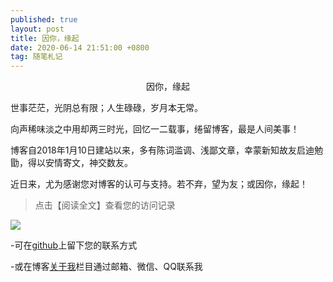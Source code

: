 ```yaml
---
published: true
layout: post
title: 因你，缘起
date: 2020-06-14 21:51:00 +0800
tag: 随笔札记
---
```



<div style="text-align:center;">因你，缘起</div>


世事茫茫，光阴总有限；人生碌碌，岁月本无常。


向声稀味淡之中用却两三时光，回忆一二载事，绻留博客，最是人间美事！


博客自2018年1月10日建站以来，多有陈词滥调、浅鄙文章，幸蒙新知故友启迪勉勖，得以安情寄文，神交数友。


近日来，尤为感谢您对博客的认可与支持。若不弃，望为友；或因你，缘起！


>点击【阅读全文】查看您的访问记录


![](http://lvxiong7zg.cn-bj.ufileos.com/代码图库/访问图片.jpg)



-可在[github](https://github.com/lvxiong7zg/lvxiong7zg.github.io/issues/new)上留下您的联系方式

-或在博客[关于我](http://lvxiong7zg.com/me/)栏目通过邮箱、微信、QQ联系我
